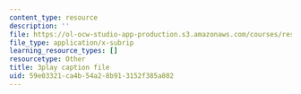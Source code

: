 ```yaml
---
content_type: resource
description: ''
file: https://ol-ocw-studio-app-production.s3.amazonaws.com/courses/res-3-002-collaborative-design-and-creative-expression-with-arduino-microcontrollers-january-iap-2017/59e03321ca4b54a28b913152f385a802_ttuvXdZNcDM.srt
file_type: application/x-subrip
learning_resource_types: []
resourcetype: Other
title: 3play caption file
uid: 59e03321-ca4b-54a2-8b91-3152f385a802
---
```


